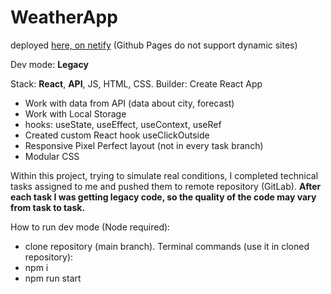 # WeatherApp
deployed [here, on netify](https://vvaasd-weather-app-2.netlify.app) (Github Pages do not support dynamic sites)

Dev mode: **Legacy**

Stack: **React**, **API**, JS, HTML, CSS. Builder: Create React App

- Work with data from API (data about city, forecast)
- Work with Local Storage
- hooks: useState, useEffect, useContext, useRef
- Created custom React hook useClickOutside
- Responsive Pixel Perfect layout (not in every task branch)
- Modular CSS

Within this project, trying to simulate real conditions, I completed technical tasks assigned to me and pushed them to remote repository (GitLab).
****After each task I was getting legacy code, so the quality of the code may vary from task to task.****

How to run dev mode (Node required):

- clone repository (main branch). Terminal commands (use it in cloned repository):
- npm i
- npm run start
